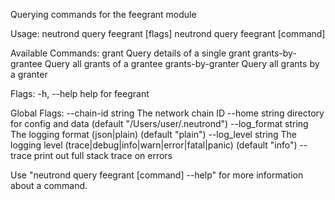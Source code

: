 Querying commands for the feegrant module

Usage:
  neutrond query feegrant [flags]
  neutrond query feegrant [command]

Available Commands:
  grant             Query details of a single grant
  grants-by-grantee Query all grants of a grantee
  grants-by-granter Query all grants by a granter

Flags:
  -h, --help   help for feegrant

Global Flags:
      --chain-id string     The network chain ID
      --home string         directory for config and data (default "/Users/user/.neutrond")
      --log_format string   The logging format (json|plain) (default "plain")
      --log_level string    The logging level (trace|debug|info|warn|error|fatal|panic) (default "info")
      --trace               print out full stack trace on errors

Use "neutrond query feegrant [command] --help" for more information about a command.
